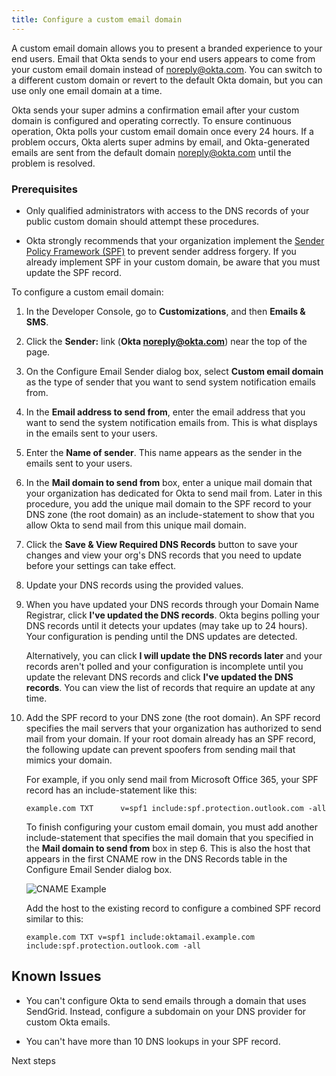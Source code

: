 ```yaml
---
title: Configure a custom email domain
---
```


A custom email domain allows you to present a branded experience to your end users. Email that Okta sends to your end users appears to come from your custom email domain instead of noreply@okta.com. You can switch to a different custom domain or revert to the default Okta domain, but you can use only one email domain at a time.

Okta sends your super admins a confirmation email after your custom domain is configured and operating correctly. To ensure continuous operation, Okta polls your custom email domain once every 24 hours. If a problem occurs, Okta alerts super admins by email, and Okta-generated emails are sent from the default domain noreply@okta.com until the problem is resolved.

### Prerequisites

* Only qualified administrators with access to the DNS records of your public custom domain should attempt these procedures.

* Okta strongly recommends that your organization implement the [Sender Policy Framework (SPF)](https://tools.ietf.org/html/rfc7208) to prevent sender address forgery. If you already implement SPF in your custom domain, be aware that you must update the SPF record.

To configure a custom email domain:

1. In the Developer Console, go to **Customizations**, and then **Emails & SMS**.

2. Click the **Sender:** link (**Okta <noreply@okta.com>**) near the top of the page.

3. On the Configure Email Sender dialog box, select **Custom email domain** as the type of sender that you want to send system notification emails from.

4. In the **Email address to send from**, enter the email address that you want to send the system notification emails from. This is what displays in the emails sent to your users.

5. Enter the **Name of sender**. This name appears as the sender in the emails sent to your users.

6. In the **Mail domain to send from** box, enter a unique mail domain that your organization has dedicated for Okta to send mail from. Later in this procedure, you add the unique mail domain to the SPF record to your DNS zone (the root domain) as an include-statement to show that you allow Okta to send mail from this unique mail domain.

7. Click the **Save & View Required DNS Records** button to save your changes and view your org's DNS records that you need to update before your settings can take effect.

8. Update your DNS records using the provided values.

9. When you have updated your DNS records through your Domain Name Registrar, click **I've updated the DNS records**. Okta begins polling your DNS records until it detects your updates (may take up to 24 hours). Your configuration is pending until the DNS updates are detected.

    Alternatively, you can click **I will update the DNS records later** and your records aren't polled and your configuration is incomplete until you update the relevant DNS records and click **I've updated the DNS records**. You can view the list of records that require an update at any time.

10. Add the SPF record to your DNS zone (the root domain). An SPF record specifies the mail servers that your organization has authorized to send mail from your domain. If your root domain already has an SPF record, the following update can prevent spoofers from sending mail that mimics your domain.

    For example, if you only send mail from Microsoft Office 365, your SPF record has an include-statement like this:

    `example.com TXT      v=spf1 include:spf.protection.outlook.com -all`

    To finish configuring your custom email domain, you must add another include-statement that specifies the mail domain that you specified in the **Mail domain to send from** box in step 6. This is also the host that appears in the first CNAME row in the DNS Records table in the Configure Email Sender dialog box.

    ![CNAME Example](/img/CNAMEExample.png "CNAME table with an arrow pointing at the first CNAME row in the table")

    Add the host to the existing record to configure a combined SPF record similar to this:

    `example.com TXT v=spf1 include:oktamail.example.com include:spf.protection.outlook.com -all`

## Known Issues

* You can't configure Okta to send emails through a domain that uses SendGrid. Instead, configure a subdomain on your DNS provider for custom Okta emails.

* You can't have more than 10 DNS lookups in your SPF record.

<NextSectionLink>Next steps</NextSectionLink>
